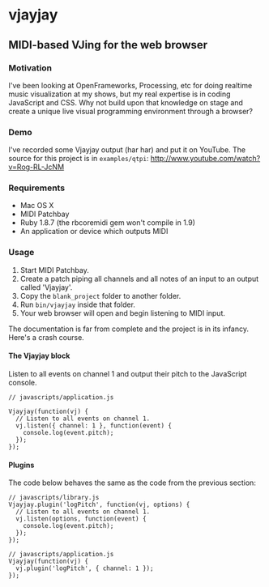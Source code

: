 vjayjay
=======

MIDI-based VJing for the web browser
------------------------------------

### Motivation

I've been looking at OpenFrameworks, Processing, etc for doing realtime music visualization at my shows, 
but my real expertise is in coding JavaScript and CSS. Why not build upon that knowledge on stage and 
create a unique live visual programming environment through a browser?

### Demo

I've recorded some Vjayjay output (har har) and put it on YouTube. The source for this project is in 
`examples/qtpi`: http://www.youtube.com/watch?v=Rog-RL-JcNM

### Requirements

* Mac OS X
* MIDI Patchbay
* Ruby 1.8.7 (the rbcoremidi gem won't compile in 1.9)
* An application or device which outputs MIDI

### Usage

1. Start MIDI Patchbay.
2. Create a patch piping all channels and all notes of an input to an output called 'Vjayjay'.
3. Copy the `blank_project` folder to another folder.
4. Run `bin/vjayjay` inside that folder.
5. Your web browser will open and begin listening to MIDI input.

The documentation is far from complete and the project is in its infancy. Here's a crash course.

#### The Vjayjay block

Listen to all events on channel 1 and output their pitch to the JavaScript console.

    // javascripts/application.js

    Vjayjay(function(vj) {
      // Listen to all events on channel 1.
      vj.listen({ channel: 1 }, function(event) {
        console.log(event.pitch);
      });
    });

#### Plugins

The code below behaves the same as the code from the previous section:

    // javascripts/library.js
    Vjayjay.plugin('logPitch', function(vj, options) {
      // Listen to all events on channel 1.
      vj.listen(options, function(event) {
        console.log(event.pitch);
      });
    });

    // javascripts/application.js
    Vjayjay(function(vj) {
      vj.plugin('logPitch', { channel: 1 });
    });


